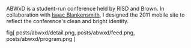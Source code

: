 ABWxD is a student-run conference held by RISD and Brown. In collaboration with [Isaac Blankensmith](http://www.isaacblankensmith.com/), I designed the 2011 mobile site to reflect the conference's clean and bright identity.

fig[
	posts/abwxd/detail.png,
	posts/abwxd/feed.png,
	posts/abwxd/program.png
]
